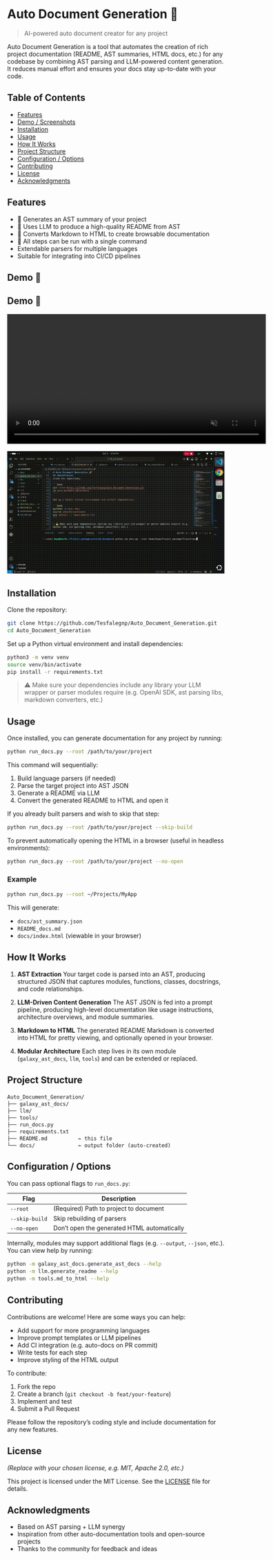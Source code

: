 # Auto Document Generation 🚀

> AI-powered auto document creator for any project

Auto Document Generation is a tool that automates the creation of rich project documentation (README, AST summaries, HTML docs, etc.) for any codebase by combining AST parsing and LLM-powered content generation. It reduces manual effort and ensures your docs stay up-to-date with your code.

## Table of Contents

- [Features](#features)  
- [Demo / Screenshots](#demo--screenshots)  
- [Installation](#installation)  
- [Usage](#usage)  
- [How It Works](#how-it-works)  
- [Project Structure](#project-structure)  
- [Configuration / Options](#configuration--options)  
- [Contributing](#contributing)  
- [License](#license)  
- [Acknowledgments](#acknowledgments)

## Features

- 📄 Generates an AST summary of your project  
- 🤖 Uses LLM to produce a high-quality README from AST  
- 📝 Converts Markdown to HTML to create browsable documentation  
- 🧰 All steps can be run with a single command  
- Extendable parsers for multiple languages  
- Suitable for integrating into CI/CD pipelines  


## Demo 🎥

## Demo 🎥

<video src="demo.webm" autoplay loop muted playsinline width="600"></video>

![Demo GIF fallback](demo.gif)



## Installation

Clone the repository:

```bash
git clone https://github.com/Tesfalegnp/Auto_Document_Generation.git
cd Auto_Document_Generation
````

Set up a Python virtual environment and install dependencies:

```bash
python3 -m venv venv
source venv/bin/activate
pip install -r requirements.txt
```

> ⚠️ Make sure your dependencies include any library your LLM wrapper or parser modules require (e.g. OpenAI SDK, ast parsing libs, markdown converters, etc.)

## Usage

Once installed, you can generate documentation for any project by running:

```bash
python run_docs.py --root /path/to/your/project
```

This command will sequentially:

1. Build language parsers (if needed)
2. Parse the target project into AST JSON
3. Generate a README via LLM
4. Convert the generated README to HTML and open it

If you already built parsers and wish to skip that step:

```bash
python run_docs.py --root /path/to/your/project --skip-build
```

To prevent automatically opening the HTML in a browser (useful in headless environments):

```bash
python run_docs.py --root /path/to/your/project --no-open
```

### Example

```bash
python run_docs.py --root ~/Projects/MyApp
```

This will generate:

* `docs/ast_summary.json`
* `README_docs.md`
* `docs/index.html` (viewable in your browser)

## How It Works

1. **AST Extraction**
   Your target code is parsed into an AST, producing structured JSON that captures modules, functions, classes, docstrings, and code relationships.

2. **LLM-Driven Content Generation**
   The AST JSON is fed into a prompt pipeline, producing high-level documentation like usage instructions, architecture overviews, and module summaries.

3. **Markdown to HTML**
   The generated README Markdown is converted into HTML for pretty viewing, and optionally opened in your browser.

4. **Modular Architecture**
   Each step lives in its own module (`galaxy_ast_docs`, `llm`, `tools`) and can be extended or replaced.

## Project Structure

```text
Auto_Document_Generation/
├── galaxy_ast_docs/
├── llm/
├── tools/
├── run_docs.py
├── requirements.txt
├── README.md          ← this file
└── docs/              ← output folder (auto-created)
```

## Configuration / Options

You can pass optional flags to `run_docs.py`:

| Flag           | Description                                 |
| -------------- | ------------------------------------------- |
| `--root`       | (Required) Path to project to document      |
| `--skip-build` | Skip rebuilding of parsers                  |
| `--no-open`    | Don’t open the generated HTML automatically |

Internally, modules may support additional flags (e.g. `--output`, `--json`, etc.). You can view help by running:

```bash
python -m galaxy_ast_docs.generate_ast_docs --help
python -m llm.generate_readme --help
python -m tools.md_to_html --help
```

## Contributing

Contributions are welcome! Here are some ways you can help:

* Add support for more programming languages
* Improve prompt templates or LLM pipelines
* Add CI integration (e.g. auto-docs on PR commit)
* Write tests for each step
* Improve styling of the HTML output

To contribute:

1. Fork the repo
2. Create a branch (`git checkout -b feat/your-feature`)
3. Implement and test
4. Submit a Pull Request

Please follow the repository’s coding style and include documentation for any new features.

## License

*(Replace with your chosen license, e.g. MIT, Apache 2.0, etc.)*

This project is licensed under the MIT License. See the [LICENSE](LICENSE) file for details.

## Acknowledgments

* Based on AST parsing + LLM synergy
* Inspiration from other auto-documentation tools and open-source projects
* Thanks to the community for feedback and ideas
